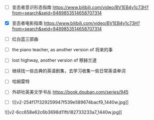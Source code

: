 - [ ] 变态者意识形态指南 https://www.bilibili.com/video/BV1EB4y1c73H?from=search&seid=9489853514658707314
- [x] 变态者电影指南 https://www.bilibili.com/video/BV1EB4y1c73H?from=search&seid=9489853514658707314
- [ ] 红白蓝三部曲
- [ ] the piano teacher, as another version of 将来的事
- [ ] lost highway, another version of 穆赫兰道
- [ ] 继续找一些古典的英语剧集，去学习收集一些日常英语单词





- [ ] 哈姆雷特




- [ ] 外研社英美文学书丛 https://book.douban.com/series/945
- [ ] ![[v2-254f17f329259947f539e589674bacf9_1440w.jpg]]

![[v2-6cc658e62c6b3698d11fb182733233a7_1440w.jpg]]